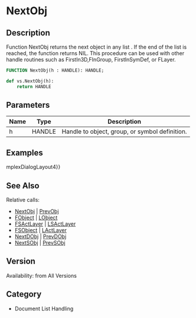 # NextObj

## Description
Function NextObj returns the next object in any list . If the end of the list is reached, the function returns NIL. This procedure can be used with other handle routines such as FirstIn3D,FInGroup, FirstInSymDef, or FLayer.

```pascal
FUNCTION NextObj(h : HANDLE): HANDLE;
```

```python
def vs.NextObj(h):
    return HANDLE
```

## Parameters
|Name|Type|Description|
|---|---|---|
|h|HANDLE|Handle to object,  group, or  symbol definition.|

## Examples
mplexDialogLayout4}}

## See Also
Relative calls:
* [NextObj](NextObj.md) | [PrevObj](PrevObj.md)
* [FObject](FObject.md) | [LObject](LObject.md)
* [FSActLayer](FSActLayer.md) | [LSActLayer](LSActLayer.md)
* [FSObject](FSObject.md)  | [LActLayer](LActLayer.md)
* [NextDObj](NextDObj.md) | [PrevDObj](PrevDObj.md)
* [NextSObj](NextSObj.md) | [PrevSObj](PrevSObj.md)

## Version
Availability: from All Versions

## Category
* Document List Handling

